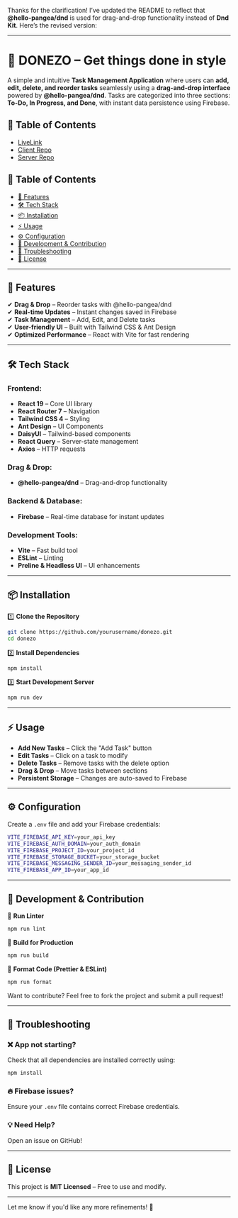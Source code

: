Thanks for the clarification! I’ve updated the README to reflect that **@hello-pangea/dnd** is used for drag-and-drop functionality instead of **Dnd Kit**. Here’s the revised version:  

---

# 📝 DONEZO – Get things done in style 

A simple and intuitive **Task Management Application** where users can **add, edit, delete, and reorder tasks** seamlessly using a **drag-and-drop interface** powered by **@hello-pangea/dnd**. Tasks are categorized into three sections: **To-Do, In Progress, and Done**, with instant data persistence using Firebase.  

## 📖 Table of Contents  
- [ LiveLink](https://donezo-e4856.web.app/)  
- [ Client Repo](https://github.com/MasumAhmed19/DoneZo-client)  
- [ Server Repo](https://github.com/MasumAhmed19/DoneZo-server) 

## 📖 Table of Contents  
- [🚀 Features](#-features)  
- [🛠 Tech Stack](#-tech-stack)  
- [📦 Installation](#-installation)  
- [⚡ Usage](#-usage)  
- [⚙️ Configuration](#-configuration)  
- [🔧 Development & Contribution](#-development--contribution)  
- [🐛 Troubleshooting](#-troubleshooting)  
- [📜 License](#-license)  

---

## 🚀 Features  
✔ **Drag & Drop** – Reorder tasks with @hello-pangea/dnd  
✔ **Real-time Updates** – Instant changes saved in Firebase  
✔ **Task Management** – Add, Edit, and Delete tasks  
✔ **User-friendly UI** – Built with Tailwind CSS & Ant Design  
✔ **Optimized Performance** – React with Vite for fast rendering  

---

## 🛠 Tech Stack  

### **Frontend:**  
- **React 19** – Core UI library  
- **React Router 7** – Navigation  
- **Tailwind CSS 4** – Styling  
- **Ant Design** – UI Components  
- **DaisyUI** – Tailwind-based components  
- **React Query** – Server-state management  
- **Axios** – HTTP requests  

### **Drag & Drop:**  
- **@hello-pangea/dnd** – Drag-and-drop functionality  

### **Backend & Database:**  
- **Firebase** – Real-time database for instant updates  

### **Development Tools:**  
- **Vite** – Fast build tool  
- **ESLint** – Linting  
- **Preline & Headless UI** – UI enhancements  

---

## 📦 Installation  

1️⃣ **Clone the Repository**  
```sh
git clone https://github.com/yourusername/donezo.git
cd donezo
```

2️⃣ **Install Dependencies**  
```sh
npm install
```

3️⃣ **Start Development Server**  
```sh
npm run dev
```

---

## ⚡ Usage  

- **Add New Tasks** – Click the "Add Task" button  
- **Edit Tasks** – Click on a task to modify  
- **Delete Tasks** – Remove tasks with the delete option  
- **Drag & Drop** – Move tasks between sections  
- **Persistent Storage** – Changes are auto-saved to Firebase  

---

## ⚙️ Configuration  

Create a `.env` file and add your Firebase credentials:  

```sh
VITE_FIREBASE_API_KEY=your_api_key
VITE_FIREBASE_AUTH_DOMAIN=your_auth_domain
VITE_FIREBASE_PROJECT_ID=your_project_id
VITE_FIREBASE_STORAGE_BUCKET=your_storage_bucket
VITE_FIREBASE_MESSAGING_SENDER_ID=your_messaging_sender_id
VITE_FIREBASE_APP_ID=your_app_id
```

---

## 🔧 Development & Contribution  

🔹 **Run Linter**  
```sh
npm run lint
```

🔹 **Build for Production**  
```sh
npm run build
```

🔹 **Format Code (Prettier & ESLint)**  
```sh
npm run format
```

Want to contribute? Feel free to fork the project and submit a pull request!  

---

## 🐛 Troubleshooting  

### ❌ App not starting?  
Check that all dependencies are installed correctly using:  
```sh
npm install
```

### 🔥 Firebase issues?  
Ensure your `.env` file contains correct Firebase credentials.  

### 💡 Need Help?  
Open an issue on GitHub!  

---

## 📜 License  

This project is **MIT Licensed** – Free to use and modify.  

---

Let me know if you'd like any more refinements! 🚀